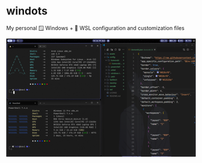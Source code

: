 # windots

My personal 🪟 Windows + 🐧 WSL configuration and customization files

![](./assets/screenshots/preview.png)
